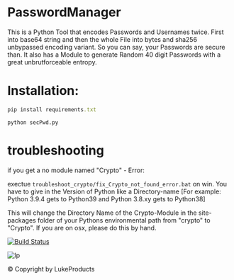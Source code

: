 # PasswordManager
This is a Python Tool that encodes Passwords and Usernames twice.
First into base64 string and then the whole File into bytes and sha256 unbypassed encoding variant.
So you can say, your Passwords are secure than.
It also has a Module to generate Random 40 digit Passwords with a great unbrutforceable entropy.

# Installation:
```ruby
pip install requirements.txt
```
```source
python secPwd.py
```
# troubleshooting 
if you get a no module named "Crypto" - Error:

exectue `troubleshoot_crypto/fix_Crypto_not_found_error.bat` on win.
You have to give in the Version of Python like a Directory-name [For example: Python 3.9.4 gets to Python39 and Python 3.8.xy gets to Python38]

This will change the Directory Name of the Crypto-Module in the site-packages folder of your Pythons environmental path from "crypto" to "Crypto".
If you are on osx, please do this by hand.

[![Build Status](https://user-images.githubusercontent.com/73026669/110617122-9c75ad00-8195-11eb-9ba5-422356072776.png)](https://github.com/LukeProducts)


![lp](https://user-images.githubusercontent.com/73026669/127307799-7834708b-4c67-45e3-bb93-4fe51464ac74.png)

© Copyright by LukeProducts



